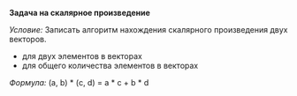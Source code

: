 **Задача на скалярное произведение**

*Условие:* 
Записать алгоритм нахождения скалярного произведения двух векторов.
* для двух элементов в векторах
* для общего количества элементов в векторах

*Формула:*
(a, b) * (c, d) = a * c + b * d